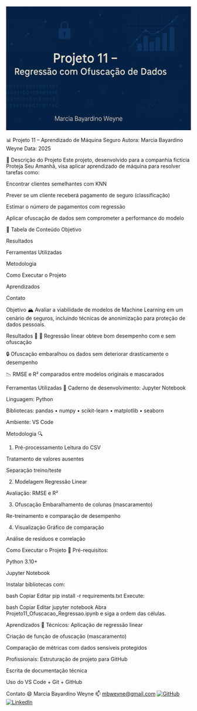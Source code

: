 ![Banner do Projeto](banner.png)

📊 Projeto 11 – Aprendizado de Máquina Seguro
Autora: Marcia Bayardino Weyne
Data: 2025

📝 Descrição do Projeto
Este projeto, desenvolvido para a companhia fictícia Proteja Seu Amanhã, visa aplicar aprendizado de máquina para resolver tarefas como:

Encontrar clientes semelhantes com KNN

Prever se um cliente receberá pagamento de seguro (classificação)

Estimar o número de pagamentos com regressão

Aplicar ofuscação de dados sem comprometer a performance do modelo

📑 Tabela de Conteúdo
Objetivo

Resultados

Ferramentas Utilizadas

Metodologia

Como Executar o Projeto

Aprendizados

Contato

Objetivo 🏔
Avaliar a viabilidade de modelos de Machine Learning em um cenário de seguros, incluindo técnicas de anonimização para proteção de dados pessoais.

Resultados 🏁
🎯 Regressão linear obteve bom desempenho com e sem ofuscação

🔒 Ofuscação embaralhou os dados sem deteriorar drasticamente o desempenho

📉 RMSE e R² comparados entre modelos originais e mascarados

Ferramentas Utilizadas 🧰
Caderno de desenvolvimento: Jupyter Notebook

Linguagem: Python

Bibliotecas: pandas • numpy • scikit-learn • matplotlib • seaborn

Ambiente: VS Code

Metodologia 🔍
1. Pré-processamento
Leitura do CSV

Tratamento de valores ausentes

Separação treino/teste

2. Modelagem
Regressão Linear

Avaliação: RMSE e R²

3. Ofuscação
Embaralhamento de colunas (mascaramento)

Re-treinamento e comparação de desempenho

4. Visualização
Gráfico de comparação

Análise de resíduos e correlação

Como Executar o Projeto 💽
Pré-requisitos:

Python 3.10+

Jupyter Notebook

Instalar bibliotecas com:

bash
Copiar
Editar
pip install -r requirements.txt
Execute:

bash
Copiar
Editar
jupyter notebook
Abra Projeto11_Ofuscacao_Regressao.ipynb e siga a ordem das células.

Aprendizados 📝
Técnicos:
Aplicação de regressão linear

Criação de função de ofuscação (mascaramento)

Comparação de métricas com dados sensíveis protegidos

Profissionais:
Estruturação de projeto para GitHub

Escrita de documentação técnica

Uso do VS Code + Git + GitHub

Contato 😄
Marcia Bayardino Weyne
📫 mbweyne@gmail.com
[![GitHub](https://img.shields.io/badge/GitHub-marciabweyne-black?style=for-the-badge&logo=github)](https://github.com/mbweyne/P11_ML_Seguro)
[![LinkedIn](https://img.shields.io/badge/LinkedIn-marciabweyne-blue?style=for-the-badge&logo=linkedin)](https://www.linkedin.com/in/marcia-bayardino-weyne)


